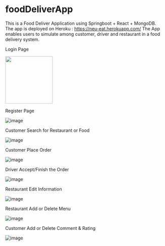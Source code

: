 # foodDeliverApp
This is a Food Deliver Application using Springboot + React + MongoDB. The app is deployed on Heroku : https://neu-eat.herokuapp.com/
The App enables users to simulate among customer, driver and restaurant in a food delivery system.

Login Page

<img width="150" height="150" src="image/login.png"/>

Register Page

![image](image/register.png)

Customer Search for Restaurant or Food

![image](image/restaurantSearch.png)

Customer Place Order

![image](image/placeOrder.png)

Driver Accept/Finish the Order

![image](image/driverFinishOrder.png)

Restaurant Edit Information

![image](image/restaurantInfo.png)

Restaurant Add or Delete Menu

![image](image/restaurantMenu.png)

Customer Add or Delete Comment & Rating

![image](image/customerAddComment.png)
